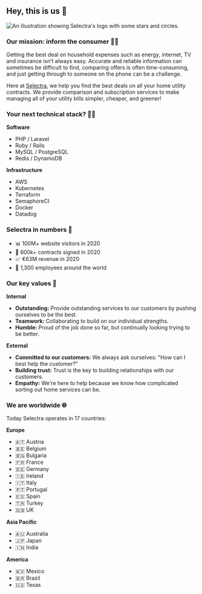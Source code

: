 ## Hey, this is us 👋

![An illustration showing Selectra's logo with some stars and circles.](https://user-images.githubusercontent.com/2109178/134040672-bbf12f52-db0f-4c73-ab7e-e4474ba0e29c.png)

### Our mission: inform the consumer 🕵️‍♂️

Getting the best deal on household expenses such as energy, internet, TV and insurance isn’t always easy. Accurate and reliable information can sometimes be difficult to find, comparing offers is often time-consuming, and just getting through to someone on the phone can be a challenge.

Here at [Selectra](https://selectra.com/), we help you find the best deals on all your home utility contracts. We provide comparison and subscription services to make managing all of your utility bills simpler, cheaper, and greener!

### Your next technical stack? 👩‍💻

**Software**
* PHP / Laravel
* Ruby / Rails
* MySQL / PostgreSQL
* Redis / DynamoDB

**Infrastructure**
* AWS
* Kubernetes
* Terraform
* SemaphoreCI
* Docker
* Datadog

### Selectra in numbers 💯

* 📊 100M+ website visitors in 2020
* 📝 600k+ contracts signed in 2020
* 📈 €63M revenue in 2020
* 🤙 1,300 employees around the world

### Our key values 🤗

**Internal**

* **Outstanding:** Provide outstanding services to our customers by pushing ourselves to be the best.
* **Teamwork:** Collaborating to build on our individual strengths.
* **Humble:** Proud of the job done so far, but continually looking trying to be better.

**External**

* **Committed to our customers:** We always ask ourselves: "How can I best help the customer?"
* **Building trust:** Trust is the key to building relationships with our customers.
* **Empathy:** We're here to help because we know how complicated sorting out home services can be.


### We are worldwide 🌐

Today Selectra operates in 17 countries:

**Europe**
  * 🇦🇹 Austria
  * 🇧🇪 Belgium
  * 🇧🇬 Bulgaria
  * 🇫🇷 France
  * 🇩🇪 Germany
  * 🇮🇪 Ireland
  * 🇮🇹 Italy
  * 🇵🇹 Portugal
  * 🇪🇸 Spain
  * 🇹🇷 Turkey
  * 🇬🇧 UK

**Asia Pacific**
  * 🇦🇺 Australia
  * 🇯🇵 Japan
  * 🇮🇳 India

**America**
  * 🇲🇽 Mexico
  * 🇧🇷 Brazil
  * 🇺🇸 Texas

